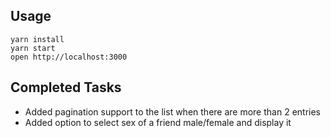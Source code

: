 ## Usage

```
yarn install
yarn start
open http://localhost:3000
```

## Completed Tasks

- Added pagination support to the list when there are more than 2 entries
- Added option to select sex of a friend male/female and display it

